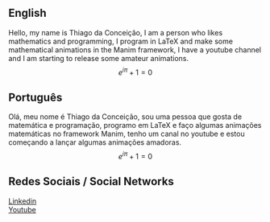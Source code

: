 ## English
Hello, my name is Thiago da Conceição, I am a person who likes mathematics and programming, I program in LaTeX and make some mathematical animations in the Manim framework, I have a youtube channel and I am starting to release some amateur animations.
$$e^{i\pi}+1=0$$
## Português
Olá, meu nome é Thiago da Conceição, sou uma pessoa que gosta de matemática e programação, programo em LaTeX e faço algumas animações matemáticas no framework Manim, tenho um canal no youtube e estou começando a lançar algumas animações amadoras.
$$e^{i\pi}+1=0$$

## Redes Sociais / Social Networks
[Linkedin](https://www.linkedin.com/in/thiago-da-conceic%C3%A3o-b1204a202/)<br>
[Youtube](https://www.youtube.com/channel/UCFzV-4dbI96wU8spsqCTsGQ)
